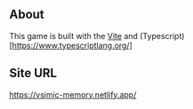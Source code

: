 ## About
This game is built with the [Vite](https://vitejs.dev/) and (Typescript)[https://www.typescriptlang.org/]

## Site URL
https://vsimic-memory.netlify.app/
